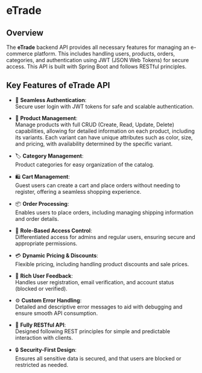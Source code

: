 # eTrade

## Overview

The **eTrade** backend API provides all necessary features for managing an e-commerce platform. This includes handling users, products, orders, categories, and authentication using JWT (JSON Web Tokens) for secure access. This API is built with Spring Boot and follows RESTful principles.


## Key Features of eTrade API

- 🚀 **Seamless Authentication**:  
  Secure user login with JWT tokens for safe and scalable authentication.

- 🛒 **Product Management**:  
  Manage products with full CRUD (Create, Read, Update, Delete) capabilities, allowing for detailed information on each product, including its variants. Each variant can have unique attributes such as color, size, and pricing, with availability determined by the specific variant.

- 🏷️ **Category Management**:  
  Product categories for easy organization of the catalog.

- 🛍️ **Cart Management**:  
  Guest users can create a cart and place orders without needing to register, offering a seamless shopping experience.

- 📦 **Order Processing**:  
  Enables users to place orders, including managing shipping information and order details.

- 🔐 **Role-Based Access Control**:  
  Differentiated access for admins and regular users, ensuring secure and appropriate permissions.

- 💳 **Dynamic Pricing & Discounts**:  
  Flexible pricing, including handling product discounts and sale prices.

- 💬 **Rich User Feedback**:  
  Handles user registration, email verification, and account status (blocked or verified).

- ⚙️ **Custom Error Handling**:  
  Detailed and descriptive error messages to aid with debugging and ensure smooth API consumption.

- 🔄 **Fully RESTful API**:  
  Designed following REST principles for simple and predictable interaction with clients.

- 🔒 **Security-First Design**:  
  Ensures all sensitive data is secured, and that users are blocked or restricted as needed.

